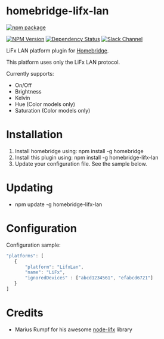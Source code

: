 # homebridge-lifx-lan

[![npm package](https://nodei.co/npm/homebridge-lifx-lan.png?downloads=true&downloadRank=true&stars=true)](https://nodei.co/npm/homebridge-lifx-lan/)

[![NPM Version](https://img.shields.io/npm/v/homebridge-lifx-lan.svg)](https://www.npmjs.com/package/homebridge-lifx-lan)
[![Dependency Status](https://img.shields.io/versioneye/d/nodejs/homebridge-lifx-lan.svg)](https://www.versioneye.com/nodejs/homebridge-lifx-lan/)
[![Slack Channel](https://img.shields.io/badge/slack-homebridge--lifx-e01563.svg)](https://homebridgeteam.slack.com/messages/C1NE2GM0S/)

LiFx LAN platform plugin for [Homebridge](https://github.com/nfarina/homebridge).

This platform uses only the LiFx LAN protocol.

Currently supports:
- On/Off
- Brightness
- Kelvin
- Hue (Color models only)
- Saturation (Color models only)

# Installation

1. Install homebridge using: npm install -g homebridge
2. Install this plugin using: npm install -g homebridge-lifx-lan
3. Update your configuration file. See the sample below.

# Updating

- npm update -g homebridge-lifx-lan

# Configuration

Configuration sample:

 ```javascript
"platforms": [
    {
        "platform": "LifxLan",
        "name": "LiFx",
        "ignoredDevices" : ["abcd1234561", "efabcd6721"]
    }
]

```


# Credits

- Marius Rumpf for his awesome [node-lifx](https://github.com/MariusRumpf/node-lifx) library
